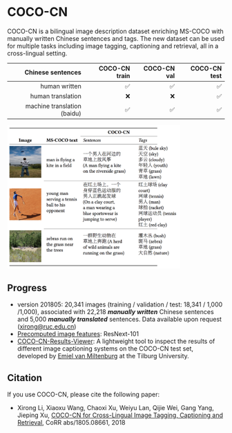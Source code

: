 # COCO-CN

COCO-CN is a bilingual image description dataset enriching MS-COCO with manually written Chinese sentences and tags. The new dataset can be used for multiple tasks including image tagging, captioning and retrieval, all in a cross-lingual setting. 


| Chinese sentences | COCO-CN train | COCO-CN val | COCO-CN  test| 
| -----:| -----:| -----:| -----:|
| human written    | :white_check_mark: | :white_check_mark: | :white_check_mark: | 
| human translation     | :x:     |   :x:  | :white_check_mark: | 
| machine translation (baidu)  | :white_check_mark: | :white_check_mark: | :white_check_mark: | 

<img src="dataset-snapshot.png" alt="coco-cn annotation examples"  width="400" />

## Progress

* version 201805: 20,341 images (training / validation / test: 18,341 / 1,000 /1,000), associated with 22,218 ***manually written*** Chinese sentences and 5,000 ***manually translated*** sentences. Data available upon request (xirong@ruc.edu.cn)
* [Precomputed image features](/data): ResNext-101
* [COCO-CN-Results-Viewer](https://github.com/evanmiltenburg/COCO-CN-Results-Viewer): A lightweight tool to inspect the results of different image captioning systems on the COCO-CN test set, developed by [Emiel van Miltenburg](https://emielvanmiltenburg.nl/) at the Tilburg University.

## Citation

If you use COCO-CN, please cite the following paper:
* Xirong Li, Xiaoxu Wang, Chaoxi Xu, Weiyu Lan, Qijie Wei, Gang Yang, Jieping Xu, [COCO-CN for Cross-Lingual Image Tagging, Captioning and Retrieval](https://arxiv.org/abs/1805.08661), CoRR abs/1805.08661, 2018
